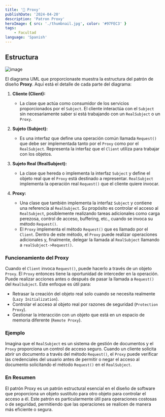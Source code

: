 ```yaml
---
title: '📡 Proxy'
publishDate: '2024-04-20'
description: 'Patron Proxy'
heroImage: { src: './thumbnail.jpg', color: '#97FEC3' }
tags: 
    - Facultad
language: 'Spanish'
---
```



## Estructura

![image](https://github.com/Fabian-Martinez-Rincon/Fabian-Martinez-Rincon/assets/55964635/9bf9a870-344d-4070-93d1-796fc49082a3)

El diagrama UML que proporcionaste muestra la estructura del patrón de diseño **Proxy**. Aquí está el detalle de cada parte del diagrama:

1. **Cliente (Client):**
   - La clase que actúa como consumidor de los servicios proporcionados por el `Subject`. El cliente interactúa con el `Subject` sin necesariamente saber si está trabajando con un `RealSubject` o un `Proxy`.

2. **Sujeto (Subject):**
   - Es una interfaz que define una operación común llamada `Request()` que debe ser implementada tanto por el `Proxy` como por el `RealSubject`. Representa la interfaz que el `Client` utiliza para trabajar con los objetos.

3. **Sujeto Real (RealSubject):**
   - La clase que hereda o implementa la interfaz `Subject` y define el objeto real que el `Proxy` está destinado a representar. `RealSubject` implementa la operación real `Request()` que el cliente quiere invocar.

4. **Proxy:**
   - Una clase que también implementa la interfaz `Subject` y contiene una referencia al `RealSubject`. Su propósito es controlar el acceso al `RealSubject`, posiblemente realizando tareas adicionales como carga perezosa, control de acceso, buffering, etc., cuando se invoca su método `Request()`.
   - El `Proxy` implementa el método `Request()` que es llamado por el `Client`. Dentro de este método, el `Proxy` puede realizar operaciones adicionales y, finalmente, delegar la llamada al `RealSubject` llamando a `realSubject->Request()`.

### Funcionamiento del Proxy

Cuando el `Client` invoca `Request()`, puede hacerlo a través de un objeto `Proxy`. El `Proxy` entonces tiene la oportunidad de interceder en la operación. Puede realizar acciones antes o después de pasar la llamada a `Request()` del `RealSubject`. Este enfoque es útil para:

- Retrasar la creación del objeto real solo cuando se necesita realmente (`Lazy Initialization`).
- Controlar el acceso al objeto real por razones de seguridad (`Protection Proxy`).
- Gestionar la interacción con un objeto que está en un espacio de memoria diferente (`Remote Proxy`).

### Ejemplo

Imagina que el `RealSubject` es un sistema de gestión de documentos y el `Proxy` proporciona un control de acceso seguro. Cuando un cliente solicita abrir un documento a través del método `Request()`, el `Proxy` puede verificar las credenciales del usuario antes de permitir o negar el acceso al documento solicitando el método `Request()` en el `RealSubject`.

### En Resumen

El patrón Proxy es un patrón estructural esencial en el diseño de software que proporciona un objeto sustituto para otro objeto para controlar el acceso a él. Este patrón es particularmente útil para operaciones costosas o de seguridad, permitiendo que las operaciones se realicen de manera más eficiente o segura.